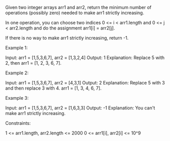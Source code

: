 Given two integer arrays arr1 and arr2, return the minimum number of
operations (possibly zero) needed to make arr1 strictly increasing.

In one operation, you can choose two indices 0 <= i < arr1.length and 0 <= j
< arr2.length and do the assignment arr1[i] = arr2[j].

If there is no way to make arr1 strictly increasing, return -1.


Example 1:


Input: arr1 = [1,5,3,6,7], arr2 = [1,3,2,4]
Output: 1
Explanation: Replace 5 with 2, then arr1 = [1, 2, 3, 6, 7].


Example 2:


Input: arr1 = [1,5,3,6,7], arr2 = [4,3,1]
Output: 2
Explanation: Replace 5 with 3 and then replace 3 with 4. arr1 = [1, 3, 4, 6,
7].


Example 3:


Input: arr1 = [1,5,3,6,7], arr2 = [1,6,3,3]
Output: -1
Explanation: You can't make arr1 strictly increasing.


Constraints:


1 <= arr1.length, arr2.length <= 2000
0 <= arr1[i], arr2[i] <= 10^9





